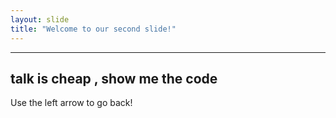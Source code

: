 ```yaml
---
layout: slide
title: "Welcome to our second slide!"
---
```

---
talk is cheap , show me the code
---
Use the left arrow to go back!
